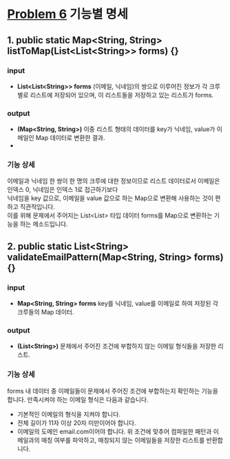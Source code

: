 # [Problem 6](https://www.notion.so/6-24d85fe50cd7480ebdb40154de1db510) 기능별 명세

## 1. public static Map<String, String> listToMap(List<List<String\>> forms) {}

### input
- **List<List<String\>> forms**
  (이메일, 닉네임)의 쌍으로 이루어진 정보가 각 크루별로 리스트에 저장되어 있으며, 이 리스트들을 저장하고 있는 리스트가 forms.

### output
- **(Map<String, String\>)** 이중 리스트 형태의 데이터를 key가 닉네임, value가 이메일인 Map 데이터로 변환한 결과.
- 
### 기능 상세
이메일과 닉네임 한 쌍이 한 명의 크루에 대한 정보이므로 리스트 데이터로서 이메일은 인덱스 0, 닉네임은 인덱스 1로 접근하기보다<br>
닉네임을 key 값으로, 이메일을 value 값으로 하는 Map으로 변환해 사용하는 것이 편하고 직관적입니다.</br>
이를 위해 문제에서 주어지는 List<List<String>> 타입 데이터 forms를 Map으로 변환하는 기능을 하는 메소드입니다.

## 2. public static List<String\> validateEmailPattern(Map<String, String> forms) {}

### input
- **Map<String, String\> forms**
  key를 닉네임, value를 이메일로 하여 저장된 각 크루들의 Map 데이터.

### output
- **(List<String\>)** 문제에서 주어진 조건에 부합하지 않는 이메일 형식들을 저장한 리스트.

### 기능 상세
forms 내 데이터 중 이메일들이 문제에서 주어진 조건에 부합하는지 확인하는 기능을 합니다. 만족시켜야 하는 이메일 형식은 다음과 같습니다.
- 기본적인 이메일의 형식을 지켜야 합니다.
- 전체 길이가 11자 이상 20자 미만이어야 합니다.
- 이메일의 도메인 email.com이어야 합니다.
위 조건에 맞추어 컴파일한 패턴과 이메일과의 매칭 여부를 파악하고, 매칭되지 않는 이메일들을 저장한 리스트를 반환합니다.